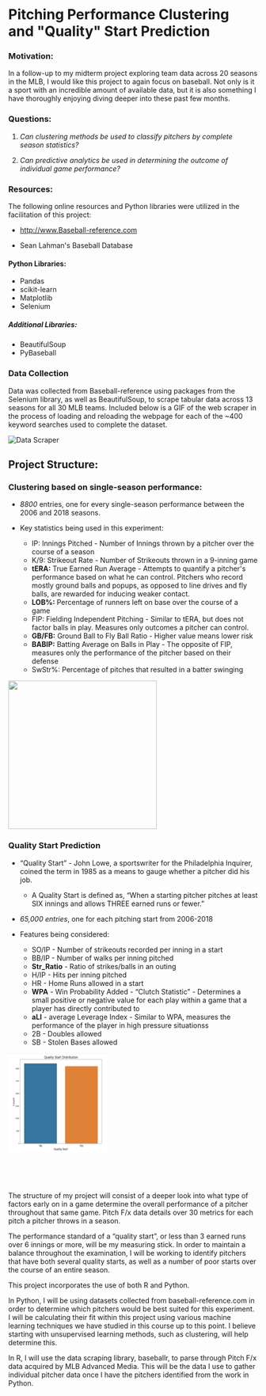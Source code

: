 # Pitching Performance Clustering and "Quality" Start Prediction

### Motivation: 

In a follow-up to my midterm project exploring team data across 20 seasons in the MLB, I would like this project to again focus on baseball. Not only is it a sport with an incredible amount of available data, but it is also something I have thoroughly enjoying diving deeper into these past few months. 

### Questions: 

  1. *Can clustering methods be used to classify pitchers by complete season statistics?*
 
  2. *Can predictive analytics be used in determining the outcome of individual game performance?*

### Resources: 

The following online resources and Python libraries were utilized in the facilitation of this project:

- http://www.Baseball-reference.com

- Sean Lahman's Baseball Database

#### Python Libraries: 

- Pandas
- scikit-learn
- Matplotlib
- Selenium

##### Additional Libraries:

- BeautifulSoup
- PyBaseball


### Data Collection

Data was collected from Baseball-reference using packages from the Selenium library, as well as BeautifulSoup, to scrape tabular data across 13 seasons for all 30 MLB teams. Included below is a GIF of the web scraper in the process of loading and reloading the webpage for each of the ~400 keyword searches used to complete the dataset. 

![Data Scraper](https://media.giphy.com/media/1UZ8fMGbztxrSXiYyV/giphy.gif)

## Project Structure:

### Clustering based on single-season performance: 

- _8800_ entries, one for every single-season performance between the 2006 and 2018 seasons. 

- Key statistics being used in this experiment: 
  - IP: Innings Pitched - Number of Innings thrown by a pitcher over the course of a season
  - K/9: Strikeout Rate - Number of Strikeouts thrown in a 9-inning game
  - **tERA:** True Earned Run Average - Attempts to quantify a pitcher's performance based on what he can control. Pitchers              who record mostly ground balls and popups, as opposed to line drives and fly balls, are rewarded for inducing                  weaker contact.
  - **LOB%:** Percentage of runners left on base over the course of a game
  - FIP: Fielding Independent Pitching - Similar to tERA, but does not factor balls in play. Measures only outcomes a pitcher             can control. 
  - **GB/FB:** Ground Ball to Fly Ball Ratio - Higher value means lower risk
  - **BABIP:** Batting Average on Balls in Play - The opposite of FIP, measures only the performance of the pitcher based on                    their defense
  - SwStr%: Percentage of pitches that resulted in a batter swinging
  
<a href="url"><img src="https://github.com/BrandenDahlem/Quality_Start_Prediction/blob/tree/master/images/cluster_1.png" align="center" height="300" width="300" ></a>


### Quality Start Prediction

- “Quality Start” - John Lowe, a sportswriter for the Philadelphia Inquirer, coined the term in 1985 as a means to gauge whether a pitcher did his job.
    - A Quality Start is defined  as, “When a starting pitcher pitches at least SIX innings and allows THREE earned runs or           fewer.”

- _65,000 entries_, one for each pitching start from 2006-2018

- Features being considered: 
    - SO/IP - Number of strikeouts recorded per inning in a start
    - BB/IP  - Number of walks per inning pitched
    - **Str_Ratio**  - Ratio of strikes/balls in an outing
    - H/IP - Hits per inning pitched
    - HR - Home Runs allowed in a start
    - **WPA** - Win Probability Added - “Clutch Statistic” - Determines a small positive or negative value for each play within a                 game that a player has directly contributed to
    - **aLI** - average Leverage Index - Similar to WPA, measures the performance of the player in high pressure situationss
    - 2B - Doubles allowed
    - SB - Stolen Bases allowed

  
<a href="url"><img src="https://github.com/BrandenDahlem/Quality_Start_Prediction/blob/master/images/quality_distribution.png" align="center" height="200" width="200" ></a>


<br>
<br>
<br>

The structure of my project will consist of a deeper look into what type of factors early on in a game determine the overall performance of a pitcher throughout that same game. Pitch F/x data details over 30 metrics for each pitch a pitcher throws in a season.

The performance standard of a “quality start”, or less than 3 earned runs over 6 innings or more, will be my measuring stick. In order to maintain a balance throughout the examination,  I will be working to identify pitchers that have both several quality starts, as well as a number of poor starts over the course of an entire season. 

This project incorporates the use of both R and Python.

In Python, I will be using datasets collected from baseball-reference.com in order to determine which pitchers would be best suited for this experiment. I will be calculating their fit within this project using various machine learning techniques we have studied in this course up to this point. I believe starting with unsupervised learning methods, such as clustering, will help determine this.

In R, I will use the data scraping library, baseballr, to parse through Pitch F/x data acquired by MLB Advanced Media. This will be the data I use to gather individual pitcher data once I have the pitchers identified from the work in Python. 

